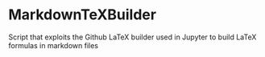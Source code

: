 # MarkdownTeXBuilder
Script that exploits the Github LaTeX builder used in Jupyter to build LaTeX formulas in markdown files
